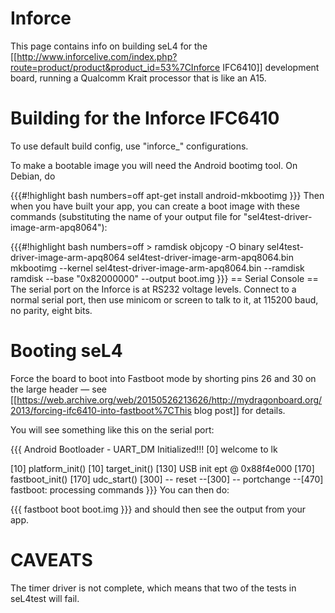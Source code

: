 # Inforce


This page contains info on building seL4 for the
\[\[<http://www.inforcelive.com/index.php?route=product/product&product_id=53%7CInforce>
IFC6410\]\] development board, running a Qualcomm Krait processor that
is like an A15.

# Building for the Inforce IFC6410
 To use default build config, use
"inforce\_" configurations.

To make a bootable image you will need the Android bootimg tool. On
Debian, do

{{{\#!highlight bash numbers=off apt-get install android-mkbootimg }}}
Then when you have built your app, you can create a boot image with
these commands (substituting the name of your output file for
"sel4test-driver-image-arm-apq8064"):

{{{\#!highlight bash numbers=off &gt; ramdisk objcopy -O binary
sel4test-driver-image-arm-apq8064 sel4test-driver-image-arm-apq8064.bin
mkbootimg --kernel sel4test-driver-image-arm-apq8064.bin --ramdisk
ramdisk --base "0x82000000" --output boot.img }}} == Serial Console ==
The serial port on the Inforce is at RS232 voltage levels. Connect to a
normal serial port, then use minicom or screen to talk to it, at 115200
baud, no parity, eight bits.

# Booting seL4
 Force the board to boot into Fastboot mode by shorting
pins 26 and 30 on the large header — see
\[\[<https://web.archive.org/web/20150526213626/http://mydragonboard.org/2013/forcing-ifc6410-into-fastboot%7CThis>
blog post\]\] for details.

You will see something like this on the serial port:

{{{ Android Bootloader - UART\_DM Initialized!!! \[0\] welcome to lk

\[10\] platform\_init() \[10\] target\_init() \[130\] USB init ept @
0x88f4e000 \[170\] fastboot\_init() \[170\] udc\_start() \[300\] --
reset --\[300\] -- portchange --\[470\] fastboot: processing commands
}}} You can then do:

{{{ fastboot boot boot.img }}} and should then see the output from your
app.

# CAVEATS
 The timer driver is not complete, which means that two of
the tests in seL4test will fail.
